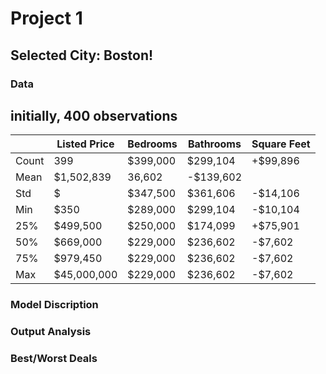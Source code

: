 # Project 1

## Selected City: Boston!

### Data

initially, 400 observations
-


|  |Listed Price|Bedrooms|Bathrooms|Square Feet|
|-----|------------|--------|---------|-----------|
|Count|399|$399,000|$299,104|+$99,896|
|Mean|$1,502,839|36,602|-$139,602|
|Std|$|$347,500|$361,606|-$14,106|
|Min|$350|$289,000|$299,104|-$10,104|
|25%|$499,500|$250,000|$174,099|+$75,901|
|50%|$669,000|$229,000|$236,602|-$7,602|
|75%|$979,450|$229,000|$236,602|-$7,602|
|Max|$45,000,000|$229,000|$236,602|-$7,602|


### Model Discription

### Output Analysis

### Best/Worst Deals
